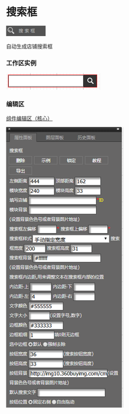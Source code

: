 # 搜索框

![](/assets/wwqq_12.jpg)

自动生成店铺搜索框

### 工作区实例

![](/assets/QQ12-1.png)

### 编辑区

[组件编辑区（核心）](/chapter1/gong-ju-jie-mian/zu-jian-bian-ji-qu-ff08-he-xin-ff09.md)

![](/assets/QQ12-2.png)

